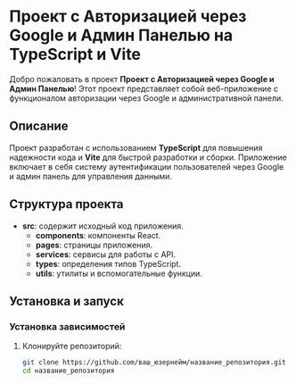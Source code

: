 # Проект с Авторизацией через Google и Админ Панелью на TypeScript и Vite 
 
Добро пожаловать в проект **Проект с Авторизацией через Google и Админ Панелью**! Этот проект представляет собой веб-приложение с функционалом авторизации через Google и административной панели.
 
## Описание

Проект разработан с использованием **TypeScript** для повышения надежности кода и **Vite** для быстрой разработки и сборки. Приложение включает в себя систему аутентификации пользователей через Google и админ панель для управления данными.

## Структура проекта

- **src**: содержит исходный код приложения.
  - **components**: компоненты React.
  - **pages**: страницы приложения.
  - **services**: сервисы для работы с API.
  - **types**: определения типов TypeScript.
  - **utils**: утилиты и вспомогательные функции.

## Установка и запуск

### Установка зависимостей

1. Клонируйте репозиторий:

   ```bash
   git clone https://github.com/ваш_юзернейм/название_репозитория.git
   cd название_репозитория

